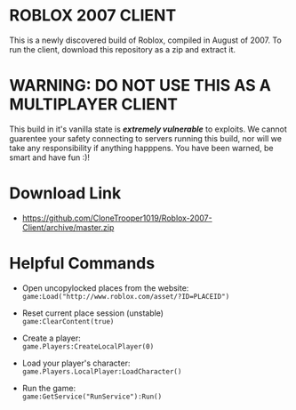 # ROBLOX 2007 CLIENT #

This is a newly discovered build of Roblox, compiled in August of 2007.
To run the client, download this repository as a zip and extract it.

# WARNING: DO NOT USE THIS AS A MULTIPLAYER CLIENT #

This build in it's vanilla state is ***extremely vulnerable*** to exploits.
We cannot guarentee your safety connecting to servers running this build, nor will we take any responsibility if anything happpens.
You have been warned, be smart and have fun :)!

# Download Link #
* https://github.com/CloneTrooper1019/Roblox-2007-Client/archive/master.zip

# Helpful Commands #

* Open uncopylocked places from the website:  
`game:Load("http://www.roblox.com/asset/?ID=PLACEID")`
	
* Reset current place session (unstable)  
`game:ClearContent(true)`

* Create a player:  
`game.Players:CreateLocalPlayer(0)`  

* Load your player's character:  
`game.Players.LocalPlayer:LoadCharacter()`

* Run the game:  
`game:GetService("RunService"):Run()`
